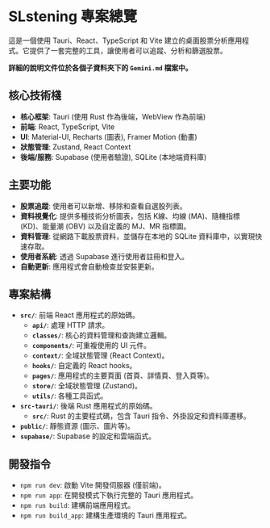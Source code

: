 # SLstening 專案總覽

這是一個使用 Tauri、React、TypeScript 和 Vite 建立的桌面股票分析應用程式。它提供了一套完整的工具，讓使用者可以追蹤、分析和篩選股票。

**詳細的說明文件位於各個子資料夾下的 `Gemini.md` 檔案中。**

## 核心技術棧

- **核心框架**: Tauri (使用 Rust 作為後端，WebView 作為前端)
- **前端**: React, TypeScript, Vite
- **UI**: Material-UI, Recharts (圖表), Framer Motion (動畫)
- **狀態管理**: Zustand, React Context
- **後端/服務**: Supabase (使用者驗證), SQLite (本地端資料庫)

## 主要功能

- **股票追蹤**: 使用者可以新增、移除和查看自選股列表。
- **資料視覺化**: 提供多種技術分析圖表，包括 K線、均線 (MA)、隨機指標 (KD)、能量潮 (OBV) 以及自定義的 MJ、MR 指標圖。
- **資料管理**: 從網路下載股票資料，並儲存在本地的 SQLite 資料庫中，以實現快速存取。
- **使用者系統**: 透過 Supabase 進行使用者註冊和登入。
- **自動更新**: 應用程式會自動檢查並安裝更新。

## 專案結構

- **`src/`**: 前端 React 應用程式的原始碼。
  - **`api/`**: 處理 HTTP 請求。
  - **`classes/`**: 核心的資料管理和查詢建立邏輯。
  - **`components/`**: 可重複使用的 UI 元件。
  - **`context/`**: 全域狀態管理 (React Context)。
  - **`hooks/`**: 自定義的 React hooks。
  - **`pages/`**: 應用程式的主要頁面 (首頁、詳情頁、登入頁等)。
  - **`store/`**: 全域狀態管理 (Zustand)。
  - **`utils/`**: 各種工具函式。
- **`src-tauri/`**: 後端 Rust 應用程式的原始碼。
  - **`src/`**: Rust 的主要程式碼，包含 Tauri 指令、外掛設定和資料庫遷移。
- **`public/`**: 靜態資源 (圖示、圖片等)。
- **`supabase/`**: Supabase 的設定和雲端函式。

## 開發指令

- `npm run dev`: 啟動 Vite 開發伺服器 (僅前端)。
- `npm run app`: 在開發模式下執行完整的 Tauri 應用程式。
- `npm run build`: 建構前端應用程式。
- `npm run build_app`: 建構生產環境的 Tauri 應用程式。
